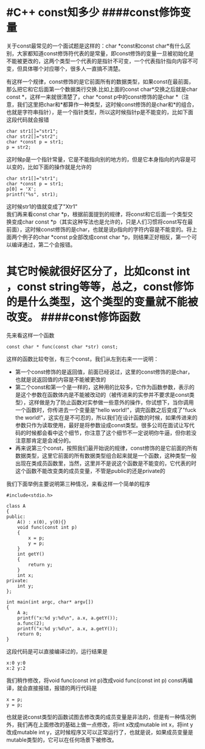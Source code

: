 #C++ const知多少
####const修饰变量
====

关于const最常见的一个面试题是这样的：char \*const和const char\*有什么区别，大家都知道const修饰符代表的是常量，即const修饰的变量一旦被初始化是不能被更改的，这两个类型一个代表的是指针不可变，一个代表指针指向内容不可变，但具体哪个对应哪个，很多人一直搞不清楚。

有这样一个规律，const修饰的是它前面所有的数据类型，如果const在最前面，那么把它和它后面第一个数据类行交换.比如上面的const char\*交换之后就是char const \*，这样一来就很清楚了，char \*const p中的const修饰的是char *（注意，我们这里把char和\*都算作一种类型，这时候const修饰的是char和\*的组合，也就是字符串指针），是一个指针类型，所以这时候指针p是不能变的，比如下面这段代码就会报错  
		
	char str1[]="str1";
	char str2[]="str2";
	char *const p = str1;
	p = str2;
这时候p是一个指针常量，它是不能指向别的地方的，但是它本身指向的内容是可以变的，比如下面的操作就是允许的

	char str1[]="str1";
	char *const p = str1;
	p[0] = 'X';
	printf("%s", str1);
这时候str1的值就变成了"Xtr1"  
我们再来看const char \*p，根据前面提到的规律，将const和它后面一个类型交换变成char const \*p（其实这种写法也是允许的，只是人们习惯将const写在最前面），这时候const修饰的是char，也就是说p指向的字符内容是不能变的。将上面两个例子的char \*const p全部改成const char \*p，则结果正好相反，第一个可以编译通过，第二个会报错。

其它时候就很好区分了，比如const int ，const string等等，总之，const修饰的是什么类型，这个类型的变量就不能被改变。
####const修饰函数
================
先来看这样一个函数  

	const char * func(const char *str) const;  
这样的函数比较夸张，有三个const，我们从左到右来一一说明：  

* 第一个const修饰的是返回值，前面已经说过，这里的const修饰的是char，也就是说返回值的内容是不能被更改的  
* 第二个const和第一个是一样的，这种用的比较多，它作为函数参数，表示的是这个参数在函数体内是不能被改动的（被传进来的实参并不要求是const类型），这样做是为了防止函数对实参做一些意外的操作，你试想下，当你调用一个函数时，你传进去一个变量是"hello world!"，调完函数之后变成了"fuck the world!"，这实在是不可忍的，所以我们在设计函数的时候，如果传进来的参数只作为读取使用，最好是将参数设成const类型。很多公司在面试让写代码的时候都会看中这个细节，你注意了这个细节不一定说明你牛逼，但你若没注意那肯定是会减分的。  
* 再来说第三个const，按照我们最开始说的规律，const修饰的是它前面的所有数据类型，这里它前面的所有数据类型组合起来就是一个函数，这种类型一般出现在类成员函数里，当然，这里并不是说这个函数是不能变的，它代表的时这个函数不能改变类的成员变量，不管是public的还是private的

我们下面举例主要说明第三种情况，来看这样一个简单的程序  

	#include<stdio.h>

	class A
	{
	public:
       	A() : x(0), y(0){}
       	void func(const int p)
       	{
       		x = p;
       		y = p;
       	}
       	int getY()
       	{
       		return y;
       	}
       	int x;
   	private:
   		int y;
   	};

	int main(int argc, char* argv[])
	{
		A a;
		printf("x:%d y:%d\n", a.x, a.getY());
		a.func(2);
		printf("x:%d y:%d\n", a.x, a.getY());
		return 0;
	}
	
这段代码是可以直接编译过的，运行结果是

	x:0 y:0
	x:2 y:2
我们稍作修改，将void func(const int p)改成void func(const int p) const再编译，就会直接报错，报错的两行代码是
	
	x = p;
	y = p;
也就是说const类型的函数试图去修改类的成员变量是非法的，但是有一种情况例外，我们再在上面修改的基础上做一点修改，将int x改成mutable int x，将int y改成mutable int y，这时候程序又可以正常运行了，也就是说，如果成员变量是mutable类型的，它可以在任何场景下被修改。